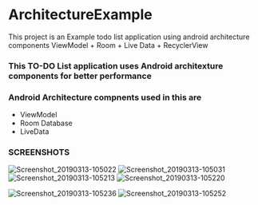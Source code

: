 # ArchitectureExample
This project is an Example todo list application using android architecture components ViewModel + Room + Live Data + RecyclerView
### This TO-DO List application uses Android architexture components for better performance
### Android Architecture compnents used in this are
- ViewModel
- Room Database
- LiveData

### SCREENSHOTS
![Screenshot_20190313-105022](https://user-images.githubusercontent.com/34384226/54256695-e0bc1b80-4582-11e9-8b35-c713aa3d45c4.png)
![Screenshot_20190313-105031](https://user-images.githubusercontent.com/34384226/54256697-e154b200-4582-11e9-8595-51d56c65bac2.png)
![Screenshot_20190313-105213](https://user-images.githubusercontent.com/34384226/54256698-e154b200-4582-11e9-9db1-a9ed8761e88e.png)
![Screenshot_20190313-105220](https://user-images.githubusercontent.com/34384226/54256700-e1ed4880-4582-11e9-8326-b2db4773df58.png)

![Screenshot_20190313-105236](https://user-images.githubusercontent.com/34384226/54256693-e0bc1b80-4582-11e9-8416-36b65ac58ae7.png)
![Screenshot_20190313-105252](https://user-images.githubusercontent.com/34384226/54256694-e0bc1b80-4582-11e9-8d4a-ce8c59b746f0.png)
